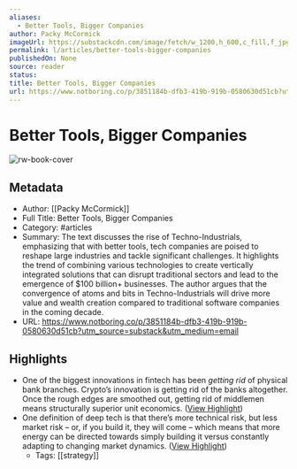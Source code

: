 ```yaml
---
aliases:
  - Better Tools, Bigger Companies
author: Packy McCormick
imageUrl: https://substackcdn.com/image/fetch/w_1200,h_600,c_fill,f_jpg,q_auto:good,fl_progressive:steep,g_auto/https%3A%2F%2Fsubstack-post-media.s3.amazonaws.com%2Fpublic%2Fimages%2Fa23c4ed9-ca8e-4207-97ea-7d20cbd3d57d_1200x601.png
permalink: l/articles/better-tools-bigger-companies
publishedOn: None
source: reader
status: 
title: Better Tools, Bigger Companies
url: https://www.notboring.co/p/3851184b-dfb3-419b-919b-0580630d51cb?utm_source=substack&utm_medium=email
---
```

# Better Tools, Bigger Companies

![rw-book-cover](https://substackcdn.com/image/fetch/w_1200,h_600,c_fill,f_jpg,q_auto:good,fl_progressive:steep,g_auto/https%3A%2F%2Fsubstack-post-media.s3.amazonaws.com%2Fpublic%2Fimages%2Fa23c4ed9-ca8e-4207-97ea-7d20cbd3d57d_1200x601.png)

## Metadata

- Author: [[Packy McCormick]]
- Full Title: Better Tools, Bigger Companies
- Category: #articles
- Summary: The text discusses the rise of Techno-Industrials, emphasizing that with better tools, tech companies are poised to reshape large industries and tackle significant challenges. It highlights the trend of combining various technologies to create vertically integrated solutions that can disrupt traditional sectors and lead to the emergence of $100 billion+ businesses. The author argues that the convergence of atoms and bits in Techno-Industrials will drive more value and wealth creation compared to traditional software companies in the coming decade.
- URL: https://www.notboring.co/p/3851184b-dfb3-419b-919b-0580630d51cb?utm_source=substack&utm_medium=email

## Highlights

- One of the biggest innovations in fintech has been _getting rid_ of physical bank branches. Crypto’s innovation is getting rid of the banks altogether. Once the rough edges are smoothed out, getting rid of middlemen means structurally superior unit economics. ([View Highlight](https://read.readwise.io/read/01hz7c3353qf8hmv189bec2ktd))
- One definition of deep tech is that there’s more technical risk, but less market risk – or, if you build it, they will come – which means that more energy can be directed towards simply building it versus constantly adapting to changing market dynamics. ([View Highlight](https://read.readwise.io/read/01hz7d2j85dvt57w23zce5rn7t))
    - Tags: [[strategy]]
